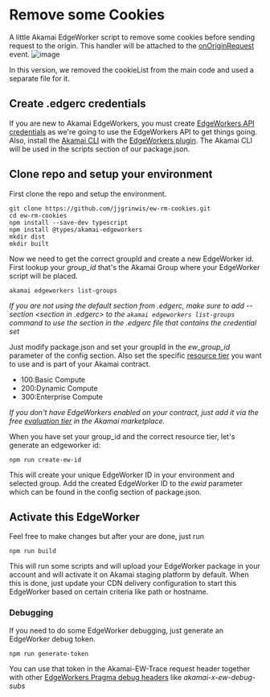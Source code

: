 # Remove some Cookies

A little Akamai EdgeWorker script to remove some cookies before sending request to the origin.
This handler will be attached to the [onOriginRequest](https://techdocs.akamai.com/edgeworkers/docs/event-handler-functions#onoriginrequest) event.
![image](https://github.com/user-attachments/assets/106f5458-88fd-4f7e-b20a-105a10abcf65)


In this version, we removed the cookieList from the main code and used a separate file for it.

## Create .edgerc credentials

If you are new to Akamai EdgeWorkers, you must create [EdgeWorkers API credentials](https://techdocs.akamai.com/edgeworkers/reference/api-get-started) as we're going to use the EdgeWorkers API to get things going.
Also, install the [Akamai CLI](https://techdocs.akamai.com/developer/docs/about-clis) with the [EdgeWorkers plugin](https://techdocs.akamai.com/edgeworkers/docs/akamai-cli). The Akamai CLI will be used in the scripts section of our package.json.

## Clone repo and setup your environment

First clone the repo and setup the environment.

```
git clone https://github.com/jjgrinwis/ew-rm-cookies.git
cd ew-rm-cookies
npm install --save-dev typescript
npm install @types/akamai-edgeworkers
mkdir dist
mkdir built
```

Now we need to get the correct groupId and create a new EdgeWorker id. <br>
First lookup your _group_id_ that's the Akamai Group where your EdgeWorker script will be placed.<br>

```
akamai edgeworkers list-groups
```

_If you are not using the default section from .edgerc, make sure to add --section <section in .edgerc> to the `akamai edgeworkers list-groups` command to use the section in the .edgerc file that contains the credential set_

Just modify package.json and set your groupId in the _ew_group_id_ parameter of the config section. Also set the specific [resource tier](https://techdocs.akamai.com/edgeworkers/docs/resource-tier-limitations) you want to use and is part of your Akamai contract.

- 100:Basic Compute
- 200:Dynamic Compute
- 300:Enterprise Compute

_If you don't have EdgeWorkers enabled on your contract, just add it via the free [evaluation tier](https://techdocs.akamai.com/edgeworkers/docs/add-edgeworkers-to-contract) in the Akamai marketplace._

When you have set your group_id and the correct resource tier, let's generate an edgeworker id:

```
npm run create-ew-id
```

This will create your unique EdgeWorker ID in your environment and selected group. Add the created EdgeWorker ID to the _ewid_ parameter which can be found in the config section of package.json.

## Activate this EdgeWorker

Feel free to make changes but after your are done, just run

```
npm run build
```

This will run some scripts and will upload your EdgeWorker package in your account and will activate it on Akamai staging platform by default.
When this is done, just update your CDN delivery configuration to start this EdgeWorker based on certain criteria like path or hostname.


### Debugging
If you need to do some EdgeWorker debugging, just generate an EdgeWorker debug token.
```
npm run generate-token
```
You can use that token in the Akamai-EW-Trace request header together with other [EdgeWorkers Pragma debug headers](https://techdocs.akamai.com/edgeworkers/docs/enable-enhanced-debug-headers) like *akamai-x-ew-debug-subs*

